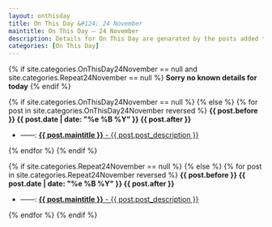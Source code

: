 ```yaml
---
layout: onthisday
title: On This Day &#124; 24 November
maintitle: On This Day — 24 November
description: Details for On This Day are genarated by the posts added to the website so the content is subject to changes/updates over time.
categories: [On This Day]
---
```


{% if site.categories.OnThisDay24November == null and site.categories.Repeat24November == null %}
<strong>Sorry no known details for today</strong>
{% endif %}

{% if site.categories.OnThisDay24November == null %}
{% else %}
{% for post in site.categories.OnThisDay24November reversed %}
<strong>{{ post.before }} {{ post.date | date: "%e %B %Y" }} {{ post.after }}</strong>
<ul>
<li> ——: <a href="{{ post.url }}"><strong>{{ post.maintitle }}</strong> - {{ post.post_description }}</a></li>
</ul>
{% endfor %}
{% endif %}

{% if site.categories.Repeat24November == null %}
{% else %}
{% for post in site.categories.Repeat24November reversed %}
<strong>{{ post.before }} {{ post.date | date: "%e %B %Y" }} {{ post.after }}</strong>
<ul>
<li> ——: <a href="{{ post.url }}"><strong>{{ post.maintitle }}</strong> - {{ post.post_description }}</a></li>
</ul>
{% endfor %}
{% endif %}
